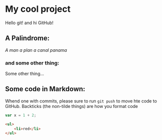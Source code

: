 # My cool project

Hello git! and hi GitHub!

## A Palindrome:

_A man a plan a canal panama_

### and some other thing:

Some other thing...

## Some code in Markdown:

Whend one with commits, please sure to run `git push` to move hte code to GitHub. Backticks (the non-tilde things) are how you format code
 
 ```js
 var x = 1 + 2;
 ```

```html
<ul>
    <li>red</li>
</ul>
```

